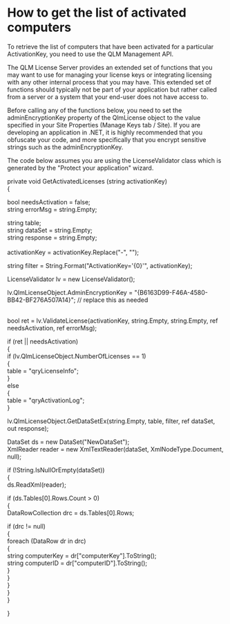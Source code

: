 # How to get the list of activated computers

To retrieve the list of computers that have been activated for a particular ActivationKey, you need to use the QLM Management API.&#x20;

The QLM License Server provides an extended set of functions that you may want to use for managing your license keys or integrating licensing with any other internal process that you may have. This extended set of functions should typically not be part of your application but rather called from a server or a system that your end-user does not have access to.

Before calling any of the functions below, you need to set the adminEncryptionKey property of the QlmLicense object to the value specified in your Site Properties (Manage Keys tab / Site). If you are developing an application in .NET, it is highly recommended that you obfuscate your code, and more specifically that you encrypt sensitive strings such as the adminEncryptionKey.

The code below assumes you are using the LicenseValidator class which is generated by the "Protect your application" wizard.&#x20;

private void GetActivatedLicenses (string activationKey)\
{

bool needsActivation = false;\
string errorMsg = string.Empty;

string table;\
string dataSet = string.Empty;\
string response = string.Empty;\
\
activationKey = activationKey.Replace("-", "");

string filter = String.Format("ActivationKey='{0}'", activationKey);

&#x20;

LicenseValidator lv = new LicenseValidator();

lv.QlmLicenseObject.AdminEncryptionKey = "{B6163D99-F46A-4580-BB42-BF276A507A14}"; // replace this as needed

\
bool ret = lv.ValidateLicense(activationKey, string.Empty, string.Empty, ref needsActivation, ref errorMsg);

if (ret || needsActivation)\
{\
&#x20;   if (lv.QlmLicenseObject.NumberOfLicenses == 1)\
&#x20;   {\
&#x20;       table = "qryLicenseInfo";\
&#x20;   }\
&#x20;   else\
&#x20;   {\
&#x20;       table = "qryActivationLog";\
&#x20;   }

&#x20;   lv.QlmLicenseObject.GetDataSetEx(string.Empty, table, filter, ref dataSet, out response);

&#x20;   DataSet ds = new DataSet("NewDataSet");\
&#x20;   XmlReader reader = new XmlTextReader(dataSet, XmlNodeType.Document, null);

&#x20;   if (!String.IsNullOrEmpty(dataSet))\
&#x20;   {\
&#x20;       ds.ReadXml(reader);

&#x20;       if (ds.Tables\[0].Rows.Count > 0)\
&#x20;       {\
&#x20;           DataRowCollection drc = ds.Tables\[0].Rows;

&#x20;           if (drc != null)\
&#x20;           {\
&#x20;               foreach (DataRow dr in drc)\
&#x20;               {\
&#x20;                   string computerKey = dr\["computerKey"].ToString();\
&#x20;                   string computerID = dr\["computerID"].ToString();\
&#x20;               }\
&#x20;           }\
&#x20;       }\
&#x20;   }\
}

}
